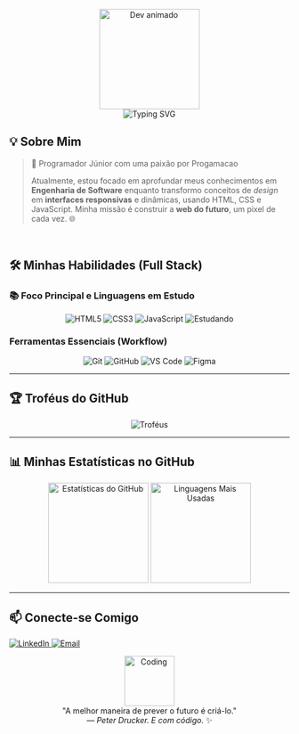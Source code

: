 <p align="center">
  <img src="https://media.giphy.com/media/qgQUggAC3Pfv687qPC/giphy.gif" width="180" alt="Dev animado"/>
  <br>
  <img src="https://readme-typing-svg.herokuapp.com?font=Fira+Code&size=25&pause=1000&color=F7DF1E&center=true&vCenter=true&width=500&lines=Olá%2C+eu+sou+Kauan!;Apaixonado+por+programação!" alt="Typing SVG" />
</p>


## 💡 Sobre Mim

> 🚀 Programador Júnior com uma paixão por Progamacao
>
> Atualmente, estou focado em aprofundar meus conhecimentos em **Engenharia de Software** enquanto transformo conceitos de *design* em **interfaces responsivas** e dinâmicas, usando  HTML, CSS e JavaScript. Minha missão é construir a **web do futuro**, um pixel de cada vez. 🌐

<br>

## 🛠️ Minhas Habilidades (Full Stack)

### 📚 Foco Principal e Linguagens em Estudo

<p align="center">
  <img src="https://img.shields.io/badge/HTML5-E34F26?style=for-the-badge&logo=html5&logoColor=white" alt="HTML5"/>
  <img src="https://img.shields.io/badge/CSS3-1572B6?style=for-the-badge&logo=css3&logoColor=white" alt="CSS3"/>
  <img src="https://img.shields.io/badge/JavaScript-F7DF1E?style=for-the-badge&logo=javascript&logoColor=black" alt="JavaScript"/>
  <img src="https://img.shields.io/badge/Estudando-Progresso-blue?style=for-the-badge&logo=progress&logoColor=white" alt="Estudando"/>
</p>

### Ferramentas Essenciais (Workflow)

<p align="center">
  <img src="https://img.shields.io/badge/Git-F05032?style=for-the-badge&logo=git&logoColor=white" alt="Git"/>
  <img src="https://img.shields.io/badge/GitHub-100000?style=for-the-badge&logo=github&logoColor=white" alt="GitHub"/>
  <img src="https://img.shields.io/badge/VS%20Code-007ACC?style=for-the-badge&logo=visual-studio-code&logoColor=white" alt="VS Code"/>
  <img src="https://img.shields.io/badge/Figma-F24E1E?style=for-the-badge&logo=figma&logoColor=white" alt="Figma"/>
</p>

---

## 🏆 Troféus do GitHub

<p align="center">
  <img src="https://github-profile-trophy.vercel.app/?username=ks7m&theme=dracula&margin-w=10" alt="Troféus"/>
</p>

---

## 📊 Minhas Estatísticas no GitHub

<p align="center">
  <img height="180px" src="https://github-readme-stats.vercel.app/api?username=ks7m&show_icons=true&theme=dracula&include_all_commits=true&count_private=true" alt="Estatísticas do GitHub"/>
  <img height="180px" src="https://github-readme-stats.vercel.app/api/top-langs/?username=ks7m&layout=compact&langs_count=6&theme=dracula" alt="Linguagens Mais Usadas"/>
</p>

---

## 📫 Conecte-se Comigo

<a href="https://www.linkedin.com/in/kauan-araujoo" target="_blank">
  <img src="https://img.shields.io/badge/-LinkedIn-%230077B5?style=for-the-badge&logo=linkedin&logoColor=white" alt="LinkedIn"/>
</a>
<a href="mailto:kauazinhoeu62@gmail.com" target="_blank">
  <img src="https://img.shields.io/badge/-Email-D14836?style=for-the-badge&logo=gmail&logoColor=white" alt="Email"/>
</a>

<br>

<p align="center">
  <img src="https://media.giphy.com/media/3o7aD2saalBwwftBIY/giphy.gif" width="90" alt="Coding"/>
  <br>
  "A melhor maneira de prever o futuro é criá-lo."
  <br>
  <i>— Peter Drucker. E com código.</i> ✨
</p>